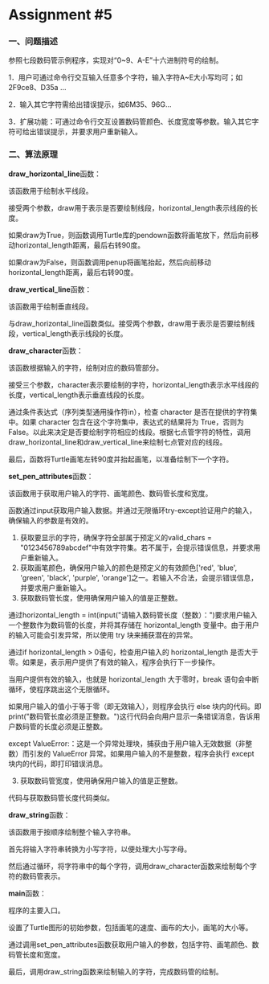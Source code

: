 # Assignment #5

### 一、问题描述

参照七段数码管示例程序，实现对“0~9、A-E”十六进制符号的绘制。

1．用户可通过命令行交互输入任意多个字符，输入字符A~E大小写均可；如2F9ce8、D35a ...

2．输入其它字符需给出错误提示，如6M35、96G…

3．扩展功能：可通过命令行交互设置数码管颜色、长度宽度等参数。输入其它字符可给出错误提示，并要求用户重新输入。

 

### 二、算法原理

**draw_horizontal_line**函数：

该函数用于绘制水平线段。

接受两个参数，draw用于表示是否要绘制线段，horizontal_length表示线段的长度。

如果draw为True，则函数调用Turtle库的pendown函数将画笔放下，然后向前移动horizontal_length距离，最后右转90度。

如果draw为False，则函数调用penup将画笔抬起，然后向前移动horizontal_length距离，最后右转90度。

**draw_vertical_line**函数：

该函数用于绘制垂直线段。

与draw_horizontal_line函数类似。接受两个参数，draw用于表示是否要绘制线段，vertical_length表示线段的长度。

**draw_character**函数：

该函数根据输入的字符，绘制对应的数码管部分。

接受三个参数，character表示要绘制的字符，horizontal_length表示水平线段的长度，vertical_length表示垂直线段的长度。

通过条件表达式（序列类型通用操作符in），检查 character 是否在提供的字符集中。如果 character 包含在这个字符集中，表达式的结果将为 True，否则为 False。以此来决定是否要绘制字符相应的线段。根据七点管字符的特性，调用draw_horizontal_line和draw_vertical_line来绘制七点管对应的线段。

最后，函数将Turtle画笔左转90度并抬起画笔，以准备绘制下一个字符。

**set_pen_attributes**函数：

该函数用于获取用户输入的字符、画笔颜色、数码管长度和宽度。

函数通过input获取用户输入数据。并通过无限循环try-except验证用户的输入，确保输入的参数是有效的。

1. 获取要显示的字符，确保字符全部属于预定义的valid_chars = "0123456789abcdef"中有效字符集。若不属于，会提示错误信息，并要求用户重新输入。
2. 获取画笔颜色，确保用户输入的颜色是预定义的有效颜色['red', 'blue', 'green', 'black', 'purple', 'orange']之一。若输入不合法，会提示错误信息，并要求用户重新输入。
3. 获取数码管长度，使用确保用户输入的值是正整数。

通过horizontal_length = int(input("请输入数码管长度（整数）：")要求用户输入一个整数作为数码管的长度，并将其存储在 horizontal_length 变量中。由于用户的输入可能会引发异常，所以使用 try 块来捕获潜在的异常。

通过if horizontal_length > 0语句，检查用户输入的 horizontal_length 是否大于零。如果是，表示用户提供了有效的输入，程序会执行下一步操作。

当用户提供有效的输入，也就是 horizontal_length 大于零时，break 语句会中断循环，使程序跳出这个无限循环。

如果用户输入的值小于等于零（即无效输入），则程序会执行 else 块内的代码。即print("数码管长度必须是正整数。")这行代码会向用户显示一条错误消息，告诉用户数码管的长度必须是正整数。

except ValueError:：这是一个异常处理块，捕获由于用户输入无效数据（非整数）而引发的 ValueError 异常。如果用户输入的不是整数，程序会执行 except 块内的代码，即打印错误消息。

3. 获取数码管宽度，使用确保用户输入的值是正整数。

代码与获取数码管长度代码类似。

**draw_string**函数：

该函数用于按顺序绘制整个输入字符串。

首先将输入字符串转换为小写字符，以便处理大小写字母。

然后通过循环，将字符串中的每个字符，调用draw_character函数来绘制每个字符的数码管表示。

**main**函数：

程序的主要入口。

设置了Turtle图形的初始参数，包括画笔的速度、画布的大小，画笔的大小等。

通过调用set_pen_attributes函数获取用户输入的参数，包括字符、画笔颜色、数码管长度和宽度。

最后，调用draw_string函数来绘制输入的字符，完成数码管的绘制。